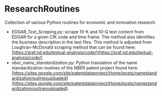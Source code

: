 # ResearchRoutines
Collection of various Python routines for economic and innovation research

- *EDGAR_Text_Scraping.py*: scrape 10-K and 10-Q text content from EDGAR for a given CIK code and time frame.  The method also identifies the business description in the text files.  This method is adjusted from Loughran-McDonald scraping method that can be found here: [https://sraf.nd.edu/textual-analysis/code/](https://sraf.nd.edu/textual-analysis/code/)
- *nber_name_standardization.py*: Python translation of the name standardization routines of the NBER patent project found here: [https://sites.google.com/site/patentdataproject/Home/posts/namestandardizationroutinesuploaded](https://sites.google.com/site/patentdataproject/Home/posts/namestandardizationroutinesuploaded)
